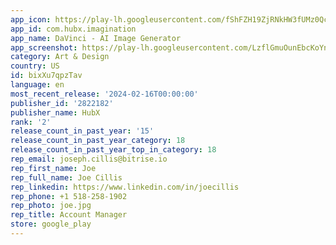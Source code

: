 ```yaml
---
app_icon: https://play-lh.googleusercontent.com/fShFZH19ZjRNkHW3fUMz0Qc6_kLlKPpuzefZm_Os1Y194UoyPO4N-LkhYNgeHoKTxSc
app_id: com.hubx.imagination
app_name: DaVinci - AI Image Generator
app_screenshot: https://play-lh.googleusercontent.com/LzflGmuOunEbcKoYnOPlv87v69ac3spwWvgA_zncxGIEIdqLfdcWamRYRApSZL7oF81M
category: Art & Design
country: US
id: bixXu7qpzTav
language: en
most_recent_release: '2024-02-16T00:00:00'
publisher_id: '2822182'
publisher_name: HubX
rank: '2'
release_count_in_past_year: '15'
release_count_in_past_year_category: 18
release_count_in_past_year_top_in_category: 18
rep_email: joseph.cillis@bitrise.io
rep_first_name: Joe
rep_full_name: Joe Cillis
rep_linkedin: https://www.linkedin.com/in/joecillis
rep_phone: +1 518-258-1902
rep_photo: joe.jpg
rep_title: Account Manager
store: google_play
---
```

